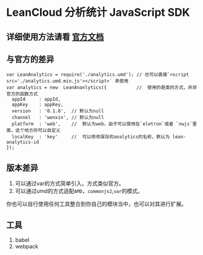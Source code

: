 # LeanCloud 分析统计 JavaScript SDK

## 详细使用方法请看 [官方文档](https://leancloud.cn/docs/js_analytics.html)


## 与官方的差异
~~~
var LeanAnalytics = require('./analytics.umd'); // 也可以直接`<script src='./analytics.umd.min.js'></script>` 来使用
var analytics = new  LeanAnanlytics({           //  使用的是类的方式，并非官方的函数方式
  appId     : appId,
  appKey    : appKey,
  version   : '0.1.8',  // 默认为null
  channel   : 'wenxin', // 默认为null 
  platform  : 'web',    //  默认为web，由于可以使用在`eletron`或者 `nwjs`里面，这个地方你可以自定义 
  localKey  : 'key'     //  可以修改保存的analytics的名称，默认为 lean-analytics-id
});
~~~
## 版本差异

1. 可以通过var的方式简单引入，方式类似官方。
2. 可以通过umd的方式适配`AMD`，`commonjs2`,`var`的模式。

你也可以自行使用任何工具整合到你自己的模块当中，也可以对其进行扩展。

## 工具

1. babel
2. webpack




